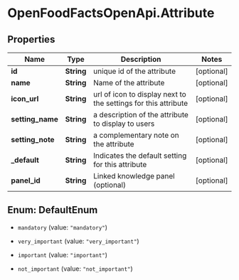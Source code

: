 # OpenFoodFactsOpenApi.Attribute

## Properties

Name | Type | Description | Notes
------------ | ------------- | ------------- | -------------
**id** | **String** | unique id of the attribute | [optional] 
**name** | **String** | Name of the attribute | [optional] 
**icon_url** | **String** | url of icon to display next to the settings for this attribute | [optional] 
**setting_name** | **String** | a description of the attribute to display to users | [optional] 
**setting_note** | **String** | a complementary note on the attribute | [optional] 
**_default** | **String** | Indicates the default setting for this attribute | [optional] 
**panel_id** | **String** | Linked knowledge panel (optional) | [optional] 



## Enum: DefaultEnum


* `mandatory` (value: `"mandatory"`)

* `very_important` (value: `"very_important"`)

* `important` (value: `"important"`)

* `not_important` (value: `"not_important"`)




